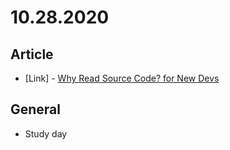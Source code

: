 # 10.28.2020

## Article

- \[Link\] - [Why Read Source Code? for New Devs](https://medium.com/swlh/why-read-source-code-for-new-devs-f110ac954be1)

## General

- Study day
